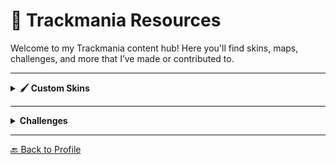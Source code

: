 # 🏁 Trackmania Resources

Welcome to my Trackmania content hub! Here you'll find skins, maps, challenges, and more that I’ve made or contributed to.

---

<details>
  <summary><strong>🖌️ Custom Skins</strong></summary>
  <br/>

  ### Breezer (Blue)
    Trackmania 2020, Stadium
  [Download](https://zephyrtm.github.io/dl/skins/Breezer_Blue.zip)  
  <br/>

  ### FE Championship Showcar
  Trackmania 2020, Stadium  
  [Download](https://zephyrtm.github.io/dl/skins/FE_Championship_Showcar.zip)  
  <br/>

  ### Frenzilous (Grey)
  Trackmania 2020, Stadium  
  [Download](https://zephyrtm.github.io/dl/skins/Frenzilous_Grey.zip)  

  ### Grey Camo
  Trackmania 2020, Stadium  
  [Download](https://zephyrtm.github.io/dl/skins/GreyCamo.zip)

  ### Onyx
  Trackmania 2020, Stadium  
  [Download](https://zephyrtm.github.io/dl/skins/Onyx.zip)

  ### SYNC Scribble
  Trackmania 2020, Stadium  
  [Download](https://zephyrtm.github.io/dl/skins/SYNC_Scribble)
</details>

---

<details>
  <summary><strong>Challenges</strong></summary>
  <br/>

  ### Techy Tekky
  1min 2s, MiniRPG, easy  
  [Download](https://zephyrtm.github.io/dl/maps/Techy-Tekky.Challenge.gbx)

  ### Speed Heaven
  1min 8s, fullspeed, speed, mid  
  [Download](https://zephyrtm.github.io/dl/maps/Speed-Speed-Speed.Challenge.gbx)

  ### Wallesley
  25s, fullspeed, satisfying  
  [Download](https://zephyrtm.github.io/dl/maps/Wallesley.Challenge.gbx)
</details>

---

[🔙 Back to Profile](./README.md)
